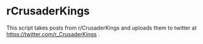 # rCrusaderKings

This script takes posts from r/CrusaderKings and uploads them to twitter at https://twitter.com/r_CrusaderKings .
